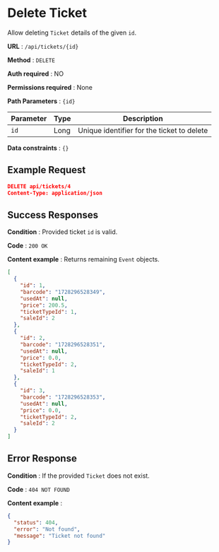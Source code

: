 # Delete Ticket

Allow deleting `Ticket` details of the given `id`.

**URL** : `/api/tickets/{id}`

**Method** : `DELETE`

**Auth required** : NO

**Permissions required** : None

**Path Parameters** : `{id}`

| Parameter | Type | Description                                |
| --------- | ---- | ------------------------------------------ |
| `id`      | Long | Unique identifier for the ticket to delete |

**Data constraints** : `{}`

## Example Request

```json
DELETE api/tickets/4
Content-Type: application/json
```

## Success Responses

**Condition** : Provided ticket `id` is valid.

**Code** : `200 OK`

**Content example** : Returns remaining `Event` objects.

```json
[
  {
    "id": 1,
    "barcode": "1728296528349",
    "usedAt": null,
    "price": 200.5,
    "ticketTypeId": 1,
    "saleId": 2
  },
  {
    "id": 2,
    "barcode": "1728296528351",
    "usedAt": null,
    "price": 0.0,
    "ticketTypeId": 2,
    "saleId": 1
  },
  {
    "id": 3,
    "barcode": "1728296528353",
    "usedAt": null,
    "price": 0.0,
    "ticketTypeId": 2,
    "saleId": 2
  }
]
```

## Error Response

**Condition** : If the provided `Ticket` does not exist.

**Code** : `404 NOT FOUND`

**Content example** :

```json
{
  "status": 404,
  "error": "Not found",
  "message": "Ticket not found"
}
```
